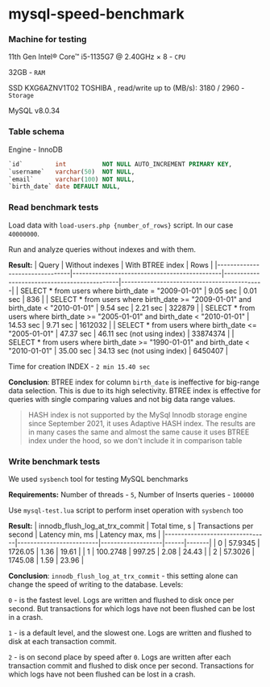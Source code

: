 # mysql-speed-benchmark

### Machine for testing
11th Gen Intel® Core™ i5-1135G7 @ 2.40GHz × 8 - `CPU`

32GB - `RAM`

SSD KXG6AZNV1T02 TOSHIBA , read/write up to (MB/s): 3180 / 2960 - `Storage`

MySQL v8.0.34

### Table schema
Engine - InnoDB

```sql
`id`         int          NOT NULL AUTO_INCREMENT PRIMARY KEY,
`username`   varchar(50)  NOT NULL,
`email`      varchar(100) NOT NULL,
`birth_date` date DEFAULT NULL,
```

### Read benchmark tests

Load data with `load-users.php {number_of_rows}` script.
In our case `40000000`.

Run and analyze queries without indexes and with them.

**Result:**
|  Query | Without indexes | With BTREE index | Rows |
|--------------------------------|----------------------------------------------|---------------------------------------------|--------------------------------------------|
| SELECT * from users where birth_date = "2009-01-01"  | 9.05 sec | 0.01 sec | 836 | 
| SELECT * from users where birth_date >= "2009-01-01" and birth_date < "2010-01-01" | 9.54 sec | 2.21 sec | 322879 |
| SELECT * from users where birth_date >= "2005-01-01" and birth_date < "2010-01-01" | 14.53 sec | 9.71 sec | 1612032 |
| SELECT * from users where birth_date <= "2005-01-01" | 47.37 sec | 46.11 sec (not using index) | 33874374 | 
| SELECT * from users where birth_date >= "1990-01-01" and birth_date < "2010-01-01" | 35.00 sec | 34.13 sec (not using index) | 6450407 |

Time for creation INDEX - `2 min 15.40 sec`

**Conclusion**: 
BTREE index for column `birth_date` is ineffective for big-range data selection. This is due to its high selectivity.
BTREE index is effective for queries with single comparing values and not big data range values.
> HASH index is not supported by the MySql Innodb storage engine since September 2021, it uses Adaptive HASH index. The results are in many cases the same and almost 
the same cause it uses BTREE index under the hood, so we don't include it in comparison table

### Write benchmark tests

We used `sysbench` tool for testing MySQL benchmarks

**Requirements:**
Number of threads - `5`,
Number of Inserts queries - `100000`

Use `mysql-test.lua` script to perform inset operation with `sysbench` too

**Result:**
| innodb_flush_log_at_trx_commit | Total time, s | Transactions per second | Latency min, ms | Latency max, ms |
|--------------------------------|-------------------------|-------------------|------|-------|
| 0                              | 57.9345                 | 1726.05           | 1.36 | 19.61 |
| 1                              | 100.2748                | 997.25            | 2.08 | 24.43 |
| 2                              | 57.3026                 | 1745.08           | 1.59 | 23.96 |

**Conclusion**:
`innodb_flush_log_at_trx_commit` - this setting alone can change the speed of writing to the database.
Levels: 

`0` - is the fastest level. Logs are written and flushed to disk once per second. But transactions for which logs have not been flushed can be lost in a crash. 

`1` - is a default level, and the slowest one. Logs are written and flushed to disk at each transaction commit.

`2` - is on second place by speed after `0`. Logs are written after each transaction commit and flushed to disk once per second. Transactions for which logs have not been flushed can be lost in a crash.

